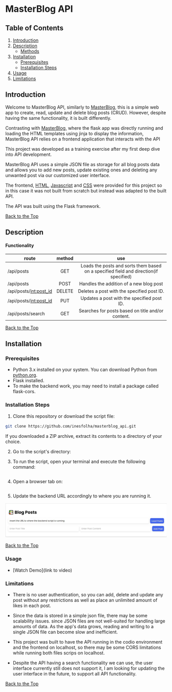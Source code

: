 # MasterBlog API
<p id="top"></p>

## Table of Contents
1. [Introduction](#introduction)
2. [Description](#description)
    - [Methods](#functionality)
3. [Installation](#installation)
   - [Prerequisites](#prerequisites)
   - [Installation Steps](#installation-steps)
4. [Usage](#usage)
5. [Limitations](#limitations)



## Introduction

Welcome to MasterBlog API, similarly to [MasterBlog](https://github.com/inesfolha/masterblog), this is a simple web app to create, read, update and delete blog posts (CRUD). However, despite having the same functionality, it is built differently.

Contrasting with [MasterBlog](https://github.com/inesfolha/masterblog), where the flask app was directly running and loading the HTML templates using jinja to display the information, MasterBlog API relies on a frontend application that interacts with the API

This project was developed as a training exercise after my first deep dive into API development. 

MasterBlog API uses a simple JSON file as storage for all blog posts data and allows you to add new posts, update existing ones and deleting any unwanted post via our customized user interface. 

The frontend, [HTML](https://github.com/inesfolha/masterblog_api/blob/main/frontend/templates/index.html), [Javascript](https://github.com/inesfolha/masterblog_api/blob/main/frontend/static/main.js) and [CSS](https://github.com/inesfolha/masterblog_api/blob/main/frontend/static/styles.css) were provided for this project so in this case it was not built from scratch but instead was adapted to the built API.   

The API was built using the Flask framework. 

[Back to the Top](#top)

## Description


#### Functionality

| route                    | method |                                          use                                          |
|--------------------------|:------:|:-------------------------------------------------------------------------------------:|
| /api/posts               |  GET   | Loads the posts and sorts them based on a specified field and direction(if specified) |
| /api/posts               |  POST  |                        Handles the addition of a new blog post                        |
| /api/posts/<int:post_id> | DELETE |                      Deletes a post with the specified post ID.                       |
| /api/posts/<int:post_id> |  PUT   |                      Updates a post with the specified post ID.                       |
| /api/posts/search        |  GET   |                   Searches for posts based on title and/or content.                   |

[Back to the Top](#top)
## Installation

### Prerequisites

- Python 3.x installed on your system. You can download Python from [python.org](https://www.python.org/downloads/).
- Flask installed.
- To make the backend work, you may need to install a package called flask-cors.

### Installation Steps

1. Clone this repository or download the script file:

```bash
git clone https://github.com/inesfolha/masterblog_api.git
```

If you downloaded a ZIP archive, extract its contents to a directory of your choice.

2. Go to the script's directory:


3. To run the script, open your terminal and execute the following command:
```bash

```

4. Open a browser tab on:

```bash

```

5. Update the backend URL accordingly to where you are running it.
 
![Example][image]

[image]: https://github.com/inesfolha/masterblog_api/blob/main/frontend/static/instructions_step5.jpg?raw=true "Step 5"

[Back to the Top](#top)

### Usage
 * [Watch Demo](link to video)


### Limitations

* There is no user authentication, so you can add, delete and update any post without any restrictions as well as place an unlimited amount of likes in each post.


* Since the data is stored in a simple json file, there may be some scalability issues. since JSON files are not well-suited for handling large amounts of data. As the app's data grows, reading and writing to a single JSON file can become slow and inefficient. 


* This project was built to have the API running in the codio environment and the frontend on localhost, so there may be some CORS limitations while running both files scrips on localhost. 


* Despite the API having a search functionality we can use, the user interface currently still does not support it, I am looking for updating the user interface in the future, to support all API functionality.  


[Back to the Top](#top)



